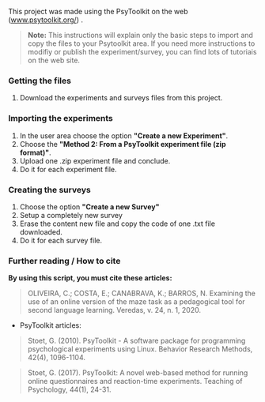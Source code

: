 This project was made using the PsyToolkit on the web (www.psytoolkit.org/) .

> **Note:**  This instructions will explain only the basic steps to import and copy the files to your Psytoolkit area. If you need more instructions to modifiy or publish the experiment/survey, you can find lots of tutoriais on the web site.

### Getting the files
1. Download the experiments and surveys files from this project.

### Importing the experiments
1.  In the user area choose the option **"Create a new Experiment"**.
2.  Choose the **"Method 2: From a PsyToolkit experiment file (zip format)"**.
3.  Upload one .zip experiment file and conclude.
4.  Do it for each experiment file.

### Creating the surveys
1.  Choose the option **"Create a new Survey"**
2.  Setup a completely new survey
3.  Erase the content new file and copy the code of one .txt file downloaded.
4.  Do it for each survey file.

### Further reading / How to cite
**By using this script, you must cite these articles:**

>OLIVEIRA, C.; COSTA, E.; CANABRAVA, K.; BARROS, N. Examining the use of an online version of the maze task as a pedagogical tool for second language learning. Veredas, v. 24, n. 1, 2020.

- PsyToolkit articles:

>Stoet, G. (2010). PsyToolkit - A software package for programming psychological experiments using Linux. Behavior Research Methods, 42(4), 1096-1104.

>Stoet, G. (2017). PsyToolkit: A novel web-based method for running online questionnaires and reaction-time experiments. Teaching of Psychology, 44(1), 24-31.

